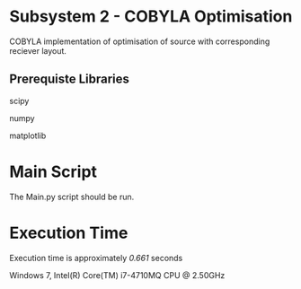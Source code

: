 # Subsystem 2 - COBYLA Optimisation

COBYLA implementation of optimisation of source with corresponding reciever layout. 

## Prerequiste Libraries

scipy

numpy 

matplotlib

# Main Script

The Main.py script should be run.

# Execution Time
Execution time is approximately *0.661* seconds

Windows 7, Intel(R) Core(TM) i7-4710MQ CPU @ 2.50GHz
